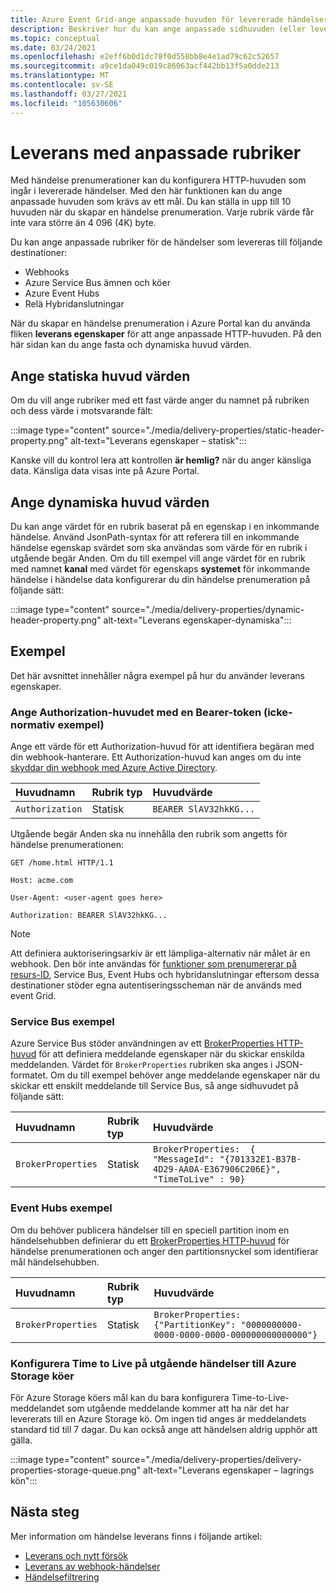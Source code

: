 ```yaml
---
title: Azure Event Grid-ange anpassade huvuden för levererade händelser
description: Beskriver hur du kan ange anpassade sidhuvuden (eller leverans egenskaper) för levererade händelser.
ms.topic: conceptual
ms.date: 03/24/2021
ms.openlocfilehash: e2eff6b0d1dc78f0d558bb8e4e1ad79c62c52657
ms.sourcegitcommit: a9ce1da049c019c86063acf442bb13f5a0dde213
ms.translationtype: MT
ms.contentlocale: sv-SE
ms.lasthandoff: 03/27/2021
ms.locfileid: "105630606"
---
```

# <a name="delivery-with-custom-headers"></a>Leverans med anpassade rubriker
Med händelse prenumerationer kan du konfigurera HTTP-huvuden som ingår i levererade händelser. Med den här funktionen kan du ange anpassade huvuden som krävs av ett mål. Du kan ställa in upp till 10 huvuden när du skapar en händelse prenumeration. Varje rubrik värde får inte vara större än 4 096 (4K) byte.

Du kan ange anpassade rubriker för de händelser som levereras till följande destinationer:

- Webhooks
- Azure Service Bus ämnen och köer
- Azure Event Hubs
- Relä Hybridanslutningar

När du skapar en händelse prenumeration i Azure Portal kan du använda fliken **leverans egenskaper** för att ange anpassade HTTP-huvuden. På den här sidan kan du ange fasta och dynamiska huvud värden.

## <a name="setting-static-header-values"></a>Ange statiska huvud värden
Om du vill ange rubriker med ett fast värde anger du namnet på rubriken och dess värde i motsvarande fält:

:::image type="content" source="./media/delivery-properties/static-header-property.png" alt-text="Leverans egenskaper – statisk":::

Kanske vill du kontrol lera att kontrollen **är hemlig?** när du anger känsliga data. Känsliga data visas inte på Azure Portal. 

## <a name="setting-dynamic-header-values"></a>Ange dynamiska huvud värden
Du kan ange värdet för en rubrik baserat på en egenskap i en inkommande händelse. Använd JsonPath-syntax för att referera till en inkommande händelse egenskap svärdet som ska användas som värde för en rubrik i utgående begär Anden. Om du till exempel vill ange värdet för en rubrik med namnet **kanal** med värdet för egenskaps **systemet** för inkommande händelse i händelse data konfigurerar du din händelse prenumeration på följande sätt:

:::image type="content" source="./media/delivery-properties/dynamic-header-property.png" alt-text="Leverans egenskaper-dynamiska":::

## <a name="examples"></a>Exempel
Det här avsnittet innehåller några exempel på hur du använder leverans egenskaper.

### <a name="setting-the-authorization-header-with-a-bearer-token-non-normative-example"></a>Ange Authorization-huvudet med en Bearer-token (icke-normativ exempel)

Ange ett värde för ett Authorization-huvud för att identifiera begäran med din webhook-hanterare. Ett Authorization-huvud kan anges om du inte [skyddar din webhook med Azure Active Directory](secure-webhook-delivery.md).

| Huvudnamn   | Rubrik typ | Huvudvärde |
| :--           | :--         | :--            |
|`Authorization` | Statisk | `BEARER SlAV32hkKG...`|

Utgående begär Anden ska nu innehålla den rubrik som angetts för händelse prenumerationen:

```console
GET /home.html HTTP/1.1

Host: acme.com

User-Agent: <user-agent goes here>

Authorization: BEARER SlAV32hkKG...
```

> [!NOTE]
> Att definiera auktoriseringsarkiv är ett lämpliga-alternativ när målet är en webhook. Den bör inte användas för [funktioner som prenumererar på resurs-ID](/rest/api/eventgrid/eventsubscriptions/createorupdate#azurefunctioneventsubscriptiondestination), Service Bus, Event Hubs och hybridanslutningar eftersom dessa destinationer stöder egna autentiseringsscheman när de används med event Grid.

### <a name="service-bus-example"></a>Service Bus exempel
Azure Service Bus stöder användningen av ett [BrokerProperties HTTP-huvud](/rest/api/servicebus/message-headers-and-properties#message-headers) för att definiera meddelande egenskaper när du skickar enskilda meddelanden. Värdet för `BrokerProperties` rubriken ska anges i JSON-formatet. Om du till exempel behöver ange meddelande egenskaper när du skickar ett enskilt meddelande till Service Bus, så ange sidhuvudet på följande sätt:

| Huvudnamn | Rubrik typ | Huvudvärde |
| :-- | :-- | :-- |
|`BrokerProperties` | Statisk     | `BrokerProperties:  { "MessageId": "{701332E1-B37B-4D29-AA0A-E367906C206E}", "TimeToLive" : 90}` |


### <a name="event-hubs-example"></a>Event Hubs exempel

Om du behöver publicera händelser till en speciell partition inom en händelsehubben definierar du ett [BrokerProperties HTTP-huvud](/rest/api/eventhub/event-hubs-runtime-rest#common-headers) för händelse prenumerationen och anger den partitionsnyckel som identifierar mål händelsehubben.

| Huvudnamn | Rubrik typ | Huvudvärde                                  |
| :-- | :-- | :-- |
|`BrokerProperties` | Statisk | `BrokerProperties: {"PartitionKey": "0000000000-0000-0000-0000-000000000000000"}`  |


### <a name="configure-time-to-live-on-outgoing-events-to-azure-storage-queues"></a>Konfigurera Time to Live på utgående händelser till Azure Storage köer
För Azure Storage köers mål kan du bara konfigurera Time-to-Live-meddelandet som utgående meddelande kommer att ha när det har levererats till en Azure Storage kö. Om ingen tid anges är meddelandets standard tid till 7 dagar. Du kan också ange att händelsen aldrig upphör att gälla.

:::image type="content" source="./media/delivery-properties/delivery-properties-storage-queue.png" alt-text="Leverans egenskaper – lagrings kön":::

## <a name="next-steps"></a>Nästa steg
Mer information om händelse leverans finns i följande artikel:

- [Leverans och nytt försök](delivery-and-retry.md)
- [Leverans av webhook-händelser](webhook-event-delivery.md)
- [Händelsefiltrering](event-filtering.md)
